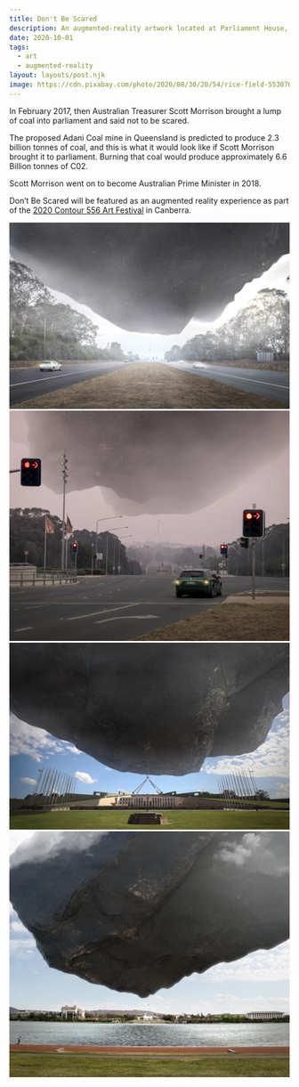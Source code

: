 ```yaml
---
title: Don't Be Scared
description: An augmented-reality artwork located at Parliament House, Canberra.
date: 2020-10-01
tags:
  - art
  - augmented-reality
layout: layouts/post.njk
image: https://cdn.pixabay.com/photo/2020/08/30/20/54/rice-field-5530707_1280.jpg
---
```


In February 2017, then Australian Treasurer Scott Morrison brought a lump of coal into parliament and said not to be scared.

The proposed Adani Coal mine in Queensland is predicted to produce 2.3 billion tonnes of coal, and this is what it would look like if Scott Morrison brought it to parliament. Burning that coal would produce approximately 6.6 Billion tonnes of C02.

Scott Morrison went on to become Australian Prime Minister in 2018.

Don’t Be Scared will be featured as an augmented reality experience as part of the [2020 Contour 556 Art Festival](https://www.contour556.com.au/) in Canberra.

![An image](/img/Adelaide_02.jpg)
![An image](/img/Kings_v02.jpg)
![An image](/img/Cam6_02.jpg)
![An image](/img/Cam10_02.jpg)
